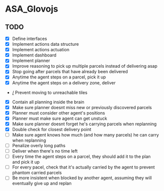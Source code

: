 # ASA_Glovojs


## TODO

- [x] Define interfaces
- [x] Implement actions data structure
- [x] Implement actions actuation
- [x] Implement dashboard
- [x] Implement planner
- [x] Improve reasoning to pick up multiple parcels instead of delivering asap
- [X] Stop going after parcels that have already been delivered
- [x] Anytime the agent steps on a parcel, pick it up
- [x] Anytime the agent steps on a delivery zone, deliver
- [/](kinda) Prevent moving to unreachable tiles
- [x] Contain all planning inside the brain
- [x] Make sure planner doesnt miss new or previously discovered parcels
- [x] Planner must consider other agent's positions
- [x] Planner must make sure agent can get unstuck
- [x] Make sure planner doesnt forget he's carrying parcels when replanning
- [x] Double check for closest delivery point
- [ ] Make sure agent knows how much (and how many parcels) he can carry when replanning
- [ ] Penalize overly long paths
- [ ] Deliver when there's no time left
- [ ] Every time the agent steps on a parcel, they should add it to the plan and pick it up
- [ ] For every pacel, check that it's actually carried by the agent to prevent phantom carried parcels
- [ ] Be more insistent when blocked by another agent, assuming they will eventually give up and replan